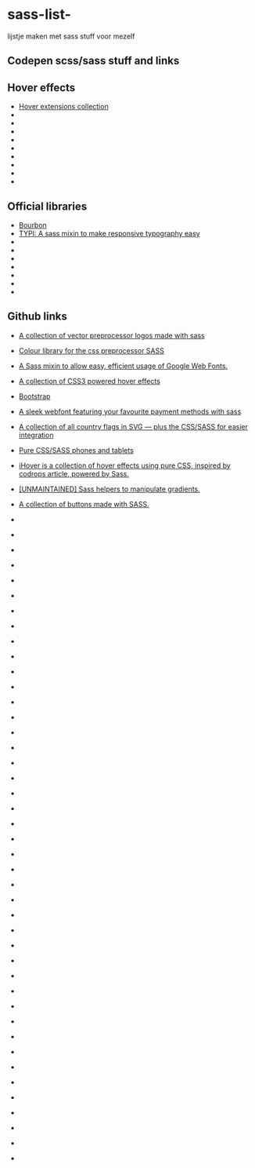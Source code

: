 # sass-list-

lijstje maken met sass stuff voor mezelf


## Codepen scss/sass stuff and links

## Hover effects

- [Hover extensions collection](https://codepen.io/collection/XBLemL/3/)
- []()
- []()
- []()
- []()
- []()
- []()
- []()
- []()
- []()


## Official libraries

- [Bourbon](https://github.com/thoughtbot/bourbon)
- [TYPI: A sass mixin to make responsive typography easy](https://github.com/zellwk/typi)
- []()
- []()
- []()
- []()
- []()
- []()
- []()


## Github links

- [A collection of vector preprocessor logos made with sass](https://github.com/chloi/preprocessor-logos)
- [Colour library for the css preprocessor SASS](https://github.com/RichardBray/color-me-sass)
- [A Sass mixin to allow easy, efficient usage of Google Web Fonts.](https://github.com/alyssais/Sass-Web-Fonts)
- [A collection of CSS3 powered hover effects](https://github.com/IanLunn/Hover)
- [Bootstrap](https://github.com/twbs/bootstrap)
- [A sleek webfont featuring your favourite payment methods with sass](https://github.com/AlexanderPoellmann/PaymentFont)
- [A collection of all country flags in SVG — plus the CSS/SASS for easier integration](https://github.com/lipis/flag-icon-css)
- [Pure CSS/SASS phones and tablets](https://github.com/marvelapp/devices.css)
- [iHover is a collection of hover effects using pure CSS, inspired by codrops article, powered by Sass.](https://github.com/gudh/ihover)
- [[UNMAINTAINED] Sass helpers to manipulate gradients.](https://github.com/HugoGiraudel/SassyGradients)
- [A collection of buttons made with SASS.](https://github.com/Riccardo-Zanutta/buttons-collection.scss)
- []()
- []()
- []()
- []()
- []()
- []()
- []()


- []()
- []()
- []()
- []()
- []()
- []()
- []()
- []()
- []()


- []()
- []()
- []()
- []()
- []()
- []()
- []()
- []()
- []()


- []()
- []()
- []()
- []()
- []()
- []()
- []()
- []()
- []()


- []()
- []()
- []()
- []()
- []()
- []()
- []()
- []()
- []()

